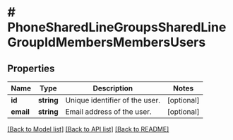 # # PhoneSharedLineGroupsSharedLineGroupIdMembersMembersUsers

## Properties

Name | Type | Description | Notes
------------ | ------------- | ------------- | -------------
**id** | **string** | Unique identifier of the user. | [optional] 
**email** | **string** | Email address of the user. | [optional] 

[[Back to Model list]](../../README.md#documentation-for-models) [[Back to API list]](../../README.md#documentation-for-api-endpoints) [[Back to README]](../../README.md)


